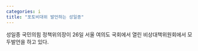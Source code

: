```yaml
---
categories: i
title: "포토비대위 발언하는 성일종"
---
```

 성일종 국민의힘 정책위의장이 26일 서울 여의도 국회에서 열린 비상대책위원회에서 모두발언을 하고 있다.